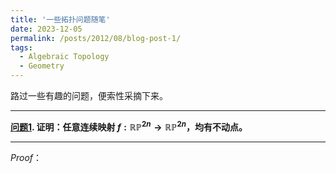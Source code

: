 ```yaml
---
title: '一些拓扑问题随笔'
date: 2023-12-05
permalink: /posts/2012/08/blog-post-1/
tags:
  - Algebraic Topology
  - Geometry
---
```


路过一些有趣的问题，便索性采摘下来。

***


**<u>问题1</u>.  证明：任意连续映射 $f:\mathbb{RP}^{2n}\to\mathbb{RP}^{2n}$，均有不动点。**

***

*Proof*：
